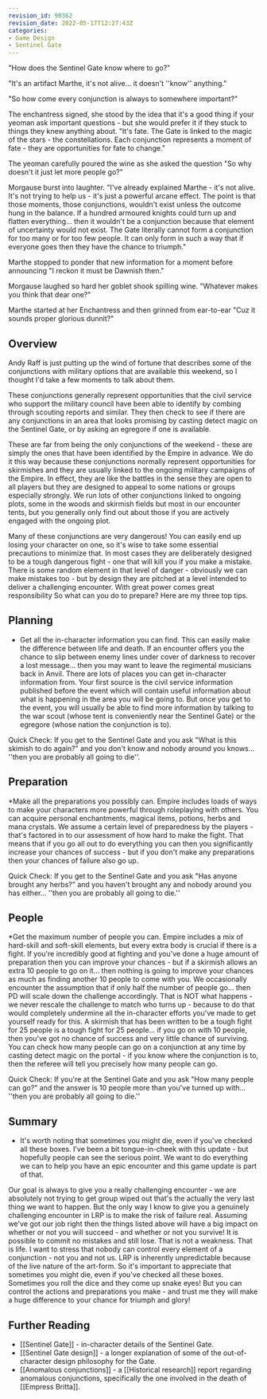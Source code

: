 ```yaml
---
revision_id: 90362
revision_date: 2022-05-17T12:27:43Z
categories:
- Game Design
- Sentinel Gate
---
```


"How does the Sentinel Gate know where to go?"

"It's an artifact Marthe, it's not alive... it doesn't ''know'' anything."

"So how come every conjunction is always to somewhere important?"

The enchantress signed, she stood by the idea that it's a good thing if your yeoman ask important questions - but she would prefer it if they stuck to things they knew anything about. "It's fate. The Gate is linked to the magic of the stars - the constellations. Each conjunction represents a moment of fate - they are opportunities for fate to change."

The yeoman carefully poured the wine as she asked the question "So why doesn't it just let more people go?" 

Morgause burst into laughter. "I've already explained Marthe - it's not alive. It's not trying to help us - it's just a powerful arcane effect. The point is that those moments, those conjunctions, wouldn't exist unless the outcome hung in the balance. If a hundred armoured knights could turn up and flatten everything... then it wouldn't be a conjunction because that element of uncertainty would not exist. The Gate literally cannot form a conjunction for too many or for too few people. It can only form in such a way that if everyone goes then they have the chance to triumph."

Marthe stopped to ponder that new information for a moment before announcing "I reckon it must be Dawnish then."

Morgause laughed so hard her goblet shook spilling wine. "Whatever makes you think that dear one?"

Marthe started at her Enchantress and then grinned from ear-to-ear "Cuz it sounds proper glorious dunnit?"


## Overview
Andy Raff is just putting up the wind of fortune that describes some of the conjunctions with military options that are available this weekend, so I thought I'd take a few moments to talk about them.

These conjunctions generally represent opportunities that the civil service who support the military council have been able to identify by combing through scouting reports and similar. They then check to see if there are any conjunctions in an area that looks promising by casting detect magic on the Sentinel Gate, or by asking an egregore if one is available.

These are far from being the only conjunctions of the weekend - these are simply the ones that have been identified by the Empire in advance. We do it this way because these conjunctions normally represent opportunities for skirmishes and they are usually linked to the ongoing military campaigns of the Empire. In effect, they are like the battles in the sense they are open to all players but they are designed to appeal to some nations or groups especially strongly. We run lots of other conjunctions linked to ongoing plots, some in the woods and skirmish fields but most in our encounter tents, but you generally only find out about those if you are actively engaged with the ongoing plot.

Many of these conjunctions are very dangerous! You can easily end up losing your character on one, so it's wise to take some essential precautions to minimize that. In most cases they are deliberately designed to be a tough dangerous fight - one that will kill you if you make a mistake. There is some random element in that level of danger - obviously we can make mistakes too - but by design they are pitched at a level intended to deliver a challenging encounter.
With great power comes great responsibility
So what can you do to prepare? Here are my three top tips.

## Planning
* Get all the in-character information you can find.
This can easily make the difference between life and death. If an encounter offers you the chance to slip between enemy lines under cover of darkness to recover a lost message... then you may want to leave the regimental musicians back in Anvil. There are lots of places you can get in-character information from. Your first source is the civil service information published before the event which will contain useful information about what is happening in the area you will be going to. But once you get to the event, you will usually be able to find more information by talking to the war scout (whose tent is conveniently near the Sentinel Gate) or the egregore (whose nation the conjunction is to).

Quick Check: If you get to the Sentinel Gate and you ask "What is this skimish to do again?" and you don't know and nobody around you knows... ''then you are probably all going to die''.

## Preparation
*Make all the preparations you possibly can.
Empire includes loads of ways to make your characters more powerful through roleplaying with others. You can acquire personal enchantments, magical items, potions, herbs and mana crystals. We assume a certain level of preparedness by the players - that's factored in to our assessment of how hard to make the fight. That means that if you go all out to do everything you can then you significantly increase your chances of success - but if you don't make any preparations then your chances of failure also go up.

Quick Check: If you get to the Sentinel Gate and you ask "Has anyone brought any herbs?" and you haven't brought any and nobody around you has either... ''then you are probably all going to die.''

## People
*Get the maximum number of people you can.
Empire includes a mix of hard-skill and soft-skill elements, but every extra body is crucial if there is a fight. If you're incredibly good at fighting and you've done a huge amount of preparation then you can improve your chances - but if a skirmish allows an extra 10 people to go on it... then nothing is going to improve your chances as much as finding another 10 people to come with you. We occasionally encounter the assumption that if only half the number of people go... then PD will scale down the challenge accordingly. That is NOT what happens - we never rescale the challenge to match who turns up - because to do that would completely undermine all the in-character efforts you've made to get yourself ready for this. A skirmish that has been written to be a tough fight for 25 people is a tough fight for 25 people... if you go on with 10 people, then you've got no chance of success and very little chance of surviving. You can check how many people can go on a conjunction at any time by casting detect magic on the portal - if you know where the conjunction is to, then the referee will tell you precisely how many people can go.

Quick Check: If you're at the Sentinel Gate and you ask "How many people can go?" and the answer is 10 people more than you've turned up with... ''then you are probably all going to die.''
## Summary
* It's worth noting that sometimes you might die, even if you've checked all these boxes.
I've been a bit tongue-in-cheek with this update - but hopefully people can see the serious point. We want to do everything we can to help you have an epic encounter and this game update is part of that.

Our goal is always to give you a really challenging encounter - we are absolutely not trying to get group wiped out that's the actually the very last thing we want to happen. But the only way I know to give you a genuinely challenging encounter in LRP is to make the risk of failure real. Assuming we've got our job right then the things listed above will have a big impact on whether or not you will succeed - and whether or not you survive!
It is possible to commit no mistakes and still lose. That is not a weakness. That is life.
I want to stress that nobody can control every element of a conjunction - not you and not us. LRP is inherently unpredictable because of the live nature of the art-form. So it's important to appreciate that sometimes you might die, even if you've checked all these boxes. Sometimes you roll the dice and they come up snake eyes! But you can control the actions and preparations you make - and trust me they will make a huge difference to your chance for triumph and glory!
## Further Reading
* [[Sentinel Gate]] - in-character details of the Sentinel Gate.
* [[Sentinel Gate design]] - a longer explanation of some of the out-of-character design philosophy for the Gate.
* [[Anomalous conjunctions]] - a [[Historical research]] report regarding anomalous conjunctions, specifically the one involved in the death of [[Empress Britta]].